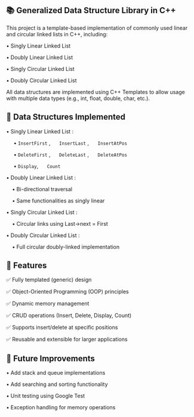 ## 📚 Generalized Data Structure Library in C++

This project is a template-based implementation of commonly used linear and circular linked lists in C++, including:

• Singly Linear Linked List

• Doubly Linear Linked List

• Singly Circular Linked List

• Doubly Circular Linked List

All data structures are implemented using C++ Templates to allow usage with multiple data types (e.g., int, float, double, char, etc.).


## 📂 Data Structures Implemented

• Singly Linear Linked List :

&nbsp;&nbsp;&nbsp;&nbsp; • `InsertFirst` ,
&nbsp;&nbsp;&nbsp;&nbsp; `InsertLast` ,
&nbsp;&nbsp;&nbsp;&nbsp; `InsertAtPos` 
   
&nbsp;&nbsp;&nbsp;&nbsp; • `DeleteFirst` ,
&nbsp;&nbsp;&nbsp;&nbsp; `DeleteLast` ,
&nbsp;&nbsp;&nbsp;&nbsp; `DeleteAtPos` 
   
&nbsp;&nbsp;&nbsp;&nbsp; • `Display`,
&nbsp;&nbsp;&nbsp;&nbsp; `Count`

• Doubly Linear Linked List :

&nbsp;&nbsp;&nbsp;&nbsp;• Bi-directional traversal

&nbsp;&nbsp;&nbsp;&nbsp;• Same functionalities as singly linear

• Singly Circular Linked List :

&nbsp;&nbsp;&nbsp;&nbsp;• Circular links using Last->next = First

• Doubly Circular Linked List :

&nbsp;&nbsp;&nbsp;&nbsp;• Full circular doubly-linked implementation

## 🚀 Features

✅ Fully templated (generic) design

✅ Object-Oriented Programming (OOP) principles

✅ Dynamic memory management

✅ CRUD operations (Insert, Delete, Display, Count)

✅ Supports insert/delete at specific positions

✅ Reusable and extensible for larger applications

## 📌 Future Improvements

 • Add stack and queue implementations

 • Add searching and sorting functionality

 • Unit testing using Google Test

 • Exception handling for memory operations





